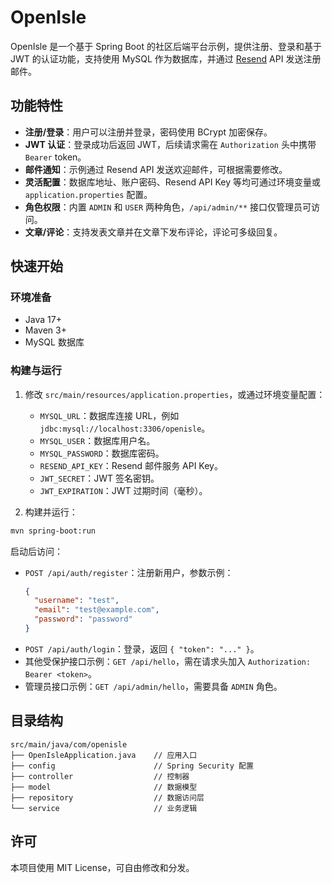 # OpenIsle

OpenIsle 是一个基于 Spring Boot 的社区后端平台示例，提供注册、登录和基于 JWT 的认证功能，支持使用 MySQL 作为数据库，并通过 [Resend](https://resend.com) API 发送注册邮件。

## 功能特性

- **注册/登录**：用户可以注册并登录，密码使用 BCrypt 加密保存。
- **JWT 认证**：登录成功后返回 JWT，后续请求需在 `Authorization` 头中携带 `Bearer` token。
- **邮件通知**：示例通过 Resend API 发送欢迎邮件，可根据需要修改。
- **灵活配置**：数据库地址、账户密码、Resend API Key 等均可通过环境变量或 `application.properties` 配置。
- **角色权限**：内置 `ADMIN` 和 `USER` 两种角色，`/api/admin/**` 接口仅管理员可访问。
- **文章/评论**：支持发表文章并在文章下发布评论，评论可多级回复。

## 快速开始

### 环境准备

- Java 17+
- Maven 3+
- MySQL 数据库

### 构建与运行

1. 修改 `src/main/resources/application.properties`，或通过环境变量配置：
   - `MYSQL_URL`：数据库连接 URL，例如 `jdbc:mysql://localhost:3306/openisle`。
   - `MYSQL_USER`：数据库用户名。
   - `MYSQL_PASSWORD`：数据库密码。
   - `RESEND_API_KEY`：Resend 邮件服务 API Key。
   - `JWT_SECRET`：JWT 签名密钥。
   - `JWT_EXPIRATION`：JWT 过期时间（毫秒）。

2. 构建并运行：

```bash
mvn spring-boot:run
```

启动后访问：

- `POST /api/auth/register`：注册新用户，参数示例：
  ```json
  {
    "username": "test",
    "email": "test@example.com",
    "password": "password"
  }
  ```
- `POST /api/auth/login`：登录，返回 `{ "token": "..." }`。
- 其他受保护接口示例：`GET /api/hello`，需在请求头加入 `Authorization: Bearer <token>`。
- 管理员接口示例：`GET /api/admin/hello`，需要具备 `ADMIN` 角色。

## 目录结构

```
src/main/java/com/openisle
├── OpenIsleApplication.java    // 应用入口
├── config                      // Spring Security 配置
├── controller                  // 控制器
├── model                       // 数据模型
├── repository                  // 数据访问层
└── service                     // 业务逻辑
```

## 许可

本项目使用 MIT License，可自由修改和分发。
